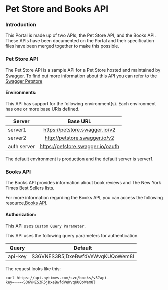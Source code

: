 # Pet Store and Books API

### Introduction

This Portal is made up of two APIs, the Pet Store API, and the Books API. These APIs have been documented on the Portal and their specification files have been merged together to make this possible.

### Pet Store API

The Pet Store API is a sample API for a Pet Store hosted and maintained by Swagger. To find out more information about this API you can refer to the [Swagger Petstore](https://petstore.swagger.io/)

#### Environments:

This API has support for the following environment(s). Each environment has one or more base URIs defined.

| Server | Base URL |
| ------ | :------: |
| server1 | https://petstore.swagger.io/v2 |
| server2 | http://petstore.swagger.io/v2 |
| auth server | https://petstore.swagger.io/oauth |

The default environment is production and the default server is server1.

### Books API

The Books API provides information about book reviews and The New York Times Best Sellers lists.

For more information regarding the Books API, you can access the following resource,[Books API](https://developer.nytimes.com/docs/books-product/1/overview).

#### Authorization:

This API uses `Custom Query Parameter`.

This API uses the following query parameters for authentication.


| Query |Default  |
| --- | --- |
|  api-key	| S36VNES3R5jDxeBwfdVeWvqKUQoWem8l |

The request looks like this:

```
curl https://api.nytimes.com/svc/books/v3?api-key=~~~~S36VNES3R5jDxeBwfdVeWvqKUQoWem8l

```

